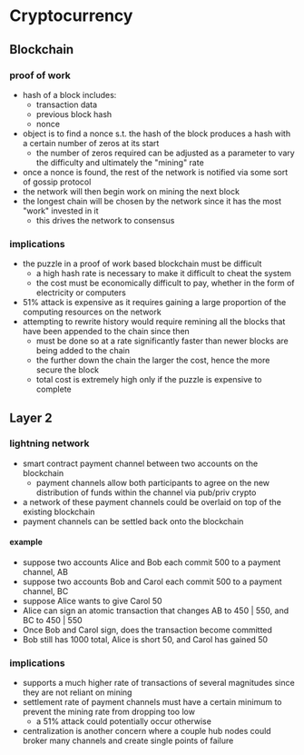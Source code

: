 # Cryptocurrency

## Blockchain

### proof of work

- hash of a block includes:
  - transaction data
  - previous block hash
  - nonce
- object is to find a nonce s.t. the hash of the block produces a hash with a certain number of zeros at its start
  - the number of zeros required can be adjusted as a parameter to vary the difficulty and ultimately the "mining" rate
- once a nonce is found, the rest of the network is notified via some sort of gossip protocol
- the network will then begin work on mining the next block
- the longest chain will be chosen by the network since it has the most "work" invested in it
  - this drives the network to consensus

### implications

- the puzzle in a proof of work based blockchain must be difficult
  - a high hash rate is necessary to make it difficult to cheat the system
  - the cost must be economically difficult to pay, whether in the form of electricity or computers
- 51% attack is expensive as it requires gaining a large proportion of the computing resources on the network
- attempting to rewrite history would require remining all the blocks that have been appended to the chain since then
  - must be done so at a rate significantly faster than newer blocks are being added to the chain
  - the further down the chain the larger the cost, hence the more secure the block
  - total cost is extremely high only if the puzzle is expensive to complete

## Layer 2

### lightning network

- smart contract payment channel between two accounts on the blockchain
  - payment channels allow both participants to agree on the new distribution of funds within the channel via pub/priv crypto
- a network of these payment channels could be overlaid on top of the existing blockchain
- payment channels can be settled back onto the blockchain

#### example
- suppose two accounts Alice and Bob each commit 500 to a payment channel, AB
- suppose two accounts Bob and Carol each commit 500 to a payment channel, BC
- suppose Alice wants to give Carol 50
- Alice can sign an atomic transaction that changes AB to 450 | 550, and BC to 450 | 550
- Once Bob and Carol sign, does the transaction become committed
- Bob still has 1000 total, Alice is short 50, and Carol has gained 50

### implications

- supports a much higher rate of transactions of several magnitudes since they are not reliant on mining
- settlement rate of payment channels must have a certain minimum to prevent the mining rate from dropping too low
  - a 51% attack could potentially occur otherwise
- centralization is another concern where a couple hub nodes could broker many channels and create single points of failure

